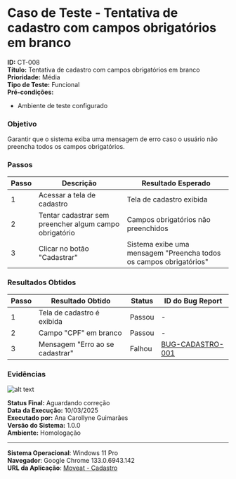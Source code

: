 # Caso de Teste - Tentativa de cadastro com campos obrigatórios em branco

**ID:** CT-008  
**Título:** Tentativa de cadastro com campos obrigatórios em branco  
**Prioridade:** Média  
**Tipo de Teste:** Funcional  
**Pré-condições:**  
- Ambiente de teste configurado

### Objetivo
Garantir que o sistema exiba uma mensagem de erro caso o usuário não preencha todos os campos obrigatórios.

### Passos
| Passo | Descrição                                                | Resultado Esperado                                                 |
|-------|----------------------------------------------------------|--------------------------------------------------------------------|
| 1     | Acessar a tela de cadastro                               | Tela de cadastro exibida                                           |
| 2     | Tentar cadastrar sem preencher algum campo obrigatório   | Campos obrigatórios não preenchidos                                |
| 3     | Clicar no botão "Cadastrar"                              | Sistema exibe uma mensagem "Preencha todos os campos obrigatórios" |

### Resultados Obtidos
| Passo | Resultado Obtido                           | Status        | ID do Bug Report |
|-------|--------------------------------------------|---------------|------------------|
| 1     | Tela de cadastro é exibida                 | Passou  | -                |
| 2     | Campo "CPF" em branco                      | Passou  | -                |
| 3     | Mensagem "Erro ao se cadastrar"            | Falhou  | [BUG-CADASTRO-001](https://github.com/orgs/Moveat-Fit/projects/4/views/1?pane=issue&itemId=101206786&issue=Moveat-Fit%7Cdocs%7C12)                |

### Evidências
![alt text](/test-cases/evidencias/Mensagem-erro-campos.png)

**Status Final:** Aguardando correção  
**Data da Execução:** 10/03/2025  
**Executado por:** Ana Carollyne Guimarães  
**Versão do Sistema:** 1.0.0  
**Ambiente:** Homologação  

---
**Sistema Operacional**: Windows 11 Pro  
**Navegador**: Google Chrome 133.0.6943.142  
**URL da Aplicação**: [Moveat - Cadastro](http://localhost:3000/register)